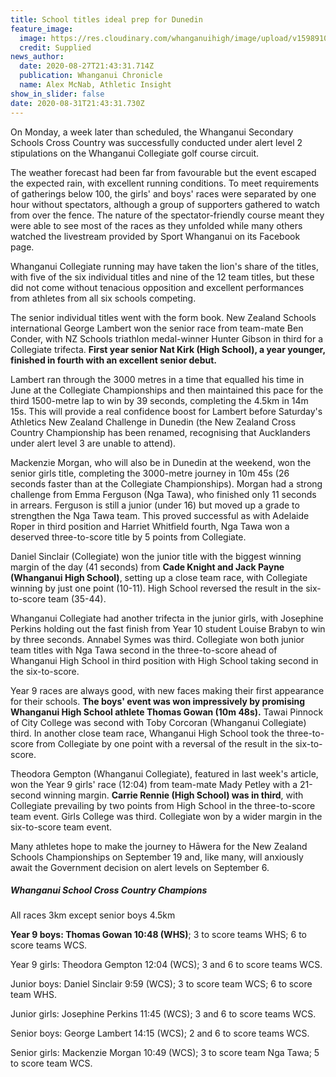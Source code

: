 ```yaml
---
title: School titles ideal prep for Dunedin
feature_image:
  image: https://res.cloudinary.com/whanganuihigh/image/upload/v1598910917/News/118376813_1660068764142223_4928426726379377748_o.jpg
  credit: Supplied
news_author:
  date: 2020-08-27T21:43:31.714Z
  publication: Whanganui Chronicle
  name: Alex McNab, Athletic Insight
show_in_slider: false
date: 2020-08-31T21:43:31.730Z
---
```

On Monday, a week later than scheduled, the Whanganui Secondary Schools Cross Country was successfully conducted under alert level 2 stipulations on the Whanganui Collegiate golf course circuit.

The weather forecast had been far from favourable but the event escaped the expected rain, with excellent running conditions. To meet requirements of gatherings below 100, the girls' and boys' races were separated by one hour without spectators, although a group of supporters gathered to watch from over the fence. The nature of the spectator-friendly course meant they were able to see most of the races as they unfolded while many others watched the livestream provided by Sport Whanganui on its Facebook page.

Whanganui Collegiate running may have taken the lion's share of the titles, with five of the six individual titles and nine of the 12 team titles, but these did not come without tenacious opposition and excellent performances from athletes from all six schools competing.

The senior individual titles went with the form book. New Zealand Schools international George Lambert won the senior race from team-mate Ben Conder, with NZ Schools triathlon medal-winner Hunter Gibson in third for a Collegiate trifecta. **First year senior Nat Kirk (High School), a year younger, finished in fourth with an excellent senior debut.** 

Lambert ran through the 3000 metres in a time that equalled his time in June at the Collegiate Championships and then maintained this pace for the third 1500-metre lap to win by 39 seconds, completing the 4.5km in 14m 15s. This will provide a real confidence boost for Lambert before Saturday's Athletics New Zealand Challenge in Dunedin (the New Zealand Cross Country Championship has been renamed, recognising that Aucklanders under alert level 3 are unable to attend).

Mackenzie Morgan, who will also be in Dunedin at the weekend, won the senior girls title, completing the 3000-metre journey in 10m 45s (26 seconds faster than at the Collegiate Championships). Morgan had a strong challenge from Emma Ferguson (Nga Tawa), who finished only 11 seconds in arrears. Ferguson is still a junior (under 16) but moved up a grade to strengthen the Nga Tawa team. This proved successful as with Adelaide Roper in third position and Harriet Whitfield fourth, Nga Tawa won a deserved three-to-score title by 5 points from Collegiate.

Daniel Sinclair (Collegiate) won the junior title with the biggest winning margin of the day (41 seconds) from **Cade Knight and Jack Payne (Whanganui High School)**, setting up a close team race, with Collegiate winning by just one point (10-11). High School reversed the result in the six-to-score team (35-44).

Whanganui Collegiate had another trifecta in the junior girls, with Josephine Perkins holding out the fast finish from Year 10 student Louise Brabyn to win by three seconds. Annabel Symes was third. Collegiate won both junior team titles with Nga Tawa second in the three-to-score ahead of Whanganui High School in third position with High School taking second in the six-to-score.

Year 9 races are always good, with new faces making their first appearance for their schools. **The boys' event was won impressively by promising Whanganui High School athlete Thomas Gowan (10m 48s).** Tawai Pinnock of City College was second with Toby Corcoran (Whanganui Collegiate) third. In another close team race, Whanganui High School took the three-to-score from Collegiate by one point with a reversal of the result in the six-to-score.

Theodora Gempton (Whanganui Collegiate), featured in last week's article, won the Year 9 girls' race (12:04) from team-mate Mady Petley with a 21-second winning margin. **Carrie Rennie (High School) was in third**, with Collegiate prevailing by two points from High School in the three-to-score team event. Girls College was third. Collegiate won by a wider margin in the six-to-score team event.

Many athletes hope to make the journey to Hāwera for the New Zealand Schools Championships on September 19 and, like many, will anxiously await the Government decision on alert levels on September 6.

##### Whanganui School Cross Country Champions

All races 3km except senior boys 4.5km

**Year 9 boys: Thomas Gowan 10:48 (WHS)**; 3 to score teams WHS; 6 to score teams WCS.

Year 9 girls: Theodora Gempton 12:04 (WCS); 3 and 6 to score teams WCS.

Junior boys: Daniel Sinclair 9:59 (WCS); 3 to score team WCS; 6 to score team WHS.

Junior girls: Josephine Perkins 11:45 (WCS); 3 and 6 to score teams WCS.

Senior boys: George Lambert 14:15 (WCS); 2 and 6 to score teams WCS.

Senior girls: Mackenzie Morgan 10:49 (WCS); 3 to score team Nga Tawa; 5 to score team WCS.